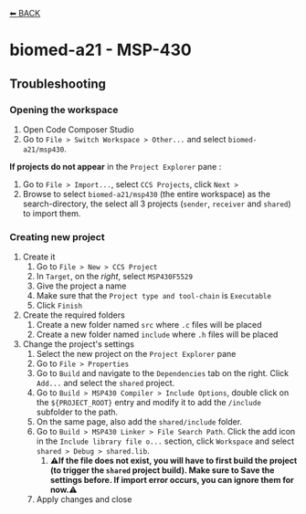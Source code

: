[⬅ BACK](../README.md)

# biomed-a21 - MSP-430

## Troubleshooting

### Opening the workspace

1. Open Code Composer Studio
2. Go to `File > Switch Workspace > Other...` and select `biomed-a21/msp430`.

**If projects do not appear** in the `Project Explorer` pane :

1. Go to `File > Import...`, select `CCS Projects`, click `Next >`
2. Browse to select `biomed-a21/msp430` (the entire workspace) as the search-directory, the select all 3 projects (`sender`, `receiver` and `shared`) to import them.

### Creating new project

1. Create it
    1. Go to `File > New > CCS Project`
    2. In `Target`, on the *right*, select `MSP430F5529`
    3. Give the project a name
    4. Make sure that the `Project type and tool-chain` is `Executable`
    5. Click `Finish`
2. Create the required folders
    1. Create a new folder named `src` where `.c` files will be placed
    2. Create a new folder named `include` where `.h` files will be placed
3. Change the project's settings
    1. Select the new project on the `Project Explorer` pane
    2. Go to `File > Properties`
    3. Go to `Build` and navigate to the `Dependencies` tab on the right. Click `Add...` and select the `shared` project.
    4. Go to `Build > MSP430 Compiler > Include Options`, double click on the `${PROJECT_ROOT}` entry and modify it to add the `/include` subfolder to the path.
    5. On the same page, also add the `shared/include` folder.
    6. Go to `Build > MSP430 Linker > File Search Path`. Click the add icon in the `Include library file o...` section, click `Workspace` and select `shared > Debug > shared.lib`.
        1. ⚠️**If the file does not exist, you will have to first build the project (to trigger the `shared` project build). Make sure to Save the settings before. If import error occurs, you can ignore them for now.**⚠️
    7. Apply changes and close
